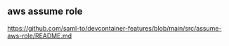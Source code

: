 ## aws assume role

https://github.com/saml-to/devcontainer-features/blob/main/src/assume-aws-role/README.md
